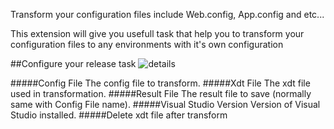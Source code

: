 Transform your configuration files include Web.config, App.config and etc...

This extension will give you usefull task that help you to transform your configuration files to any environments with it's own configuration

##Configure your release task
![details](images/config-details.png)

#####Config File
    The config file to transform.
#####Xdt File
    The xdt file used in transformation.
#####Result File
    The result file to save (normally same with Config File name).
#####Visual Studio Version
    Version of Visual Studio installed.
#####Delete xdt file after transform